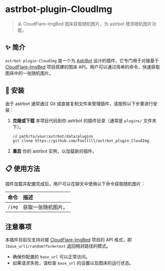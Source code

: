 # astrbot-plugin-CloudImg

> 从 CloudFlare-ImgBed 图床获取随机图片，为 astrbot 增添随机图片功能。

## ✨ 简介

`astrbot-plugin-CloudImg` 是一个为 [AstrBot](https://github.com/AstrBotDevs/AstrBot) 设计的插件，它专门用于对接基于 [CloudFlare-ImgBed](https://github.com/MarSeventh/CloudFlare-ImgBed) 项目搭建的图床 API。用户可以通过简单的命令，快速获取图床中的一张随机图片。

## 🚀 安装

由于 astrbot 通常通过 Git 或直接复制文件来管理插件，请按照以下步骤进行安装：

1. **克隆或下载** 本项目代码到你 astrbot 的插件目录（通常是 `plugins/` 文件夹下）。
   
   ```bash
   cd path/to/your/astrbot/data/plugins
   git clone https://github.com/Foolllll/astrbot_plugin_CloudImg
   ```
2. **重启** 你的 astrbot 实例，以加载新的插件。

## 📋 使用方法

插件加载并配置完成后，用户可以在聊天中使用以下命令获取随机图片：

| 命令 | 描述 |
| :--- | :--- |
| `/img` | 获取一张随机图片。 |



## 注意事项

本插件目前仅支持对接 [CloudFlare-ImgBed](https://github.com/MarSeventh/CloudFlare-ImgBed) 项目的 API 格式，即 `[base_url]/random?form=text` 返回相对路径的模式。

* 确保你配置的 `base_url` 可以正常访问。
* 如果请求失败，请检查 `base_url` 的设置以及图床的运行状态。

